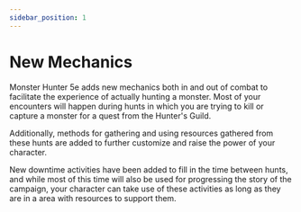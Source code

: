 ```yaml
---
sidebar_position: 1
---
```


# New Mechanics

Monster Hunter 5e adds new mechanics both in and out of combat to facilitate the experience of actually hunting a monster. Most of your encounters will happen during hunts in which you are trying to kill or capture a monster for a quest from the Hunter's Guild.

Additionally, methods for gathering and using resources gathered from these hunts are added to further customize and raise the power of your character.

New downtime activities have been added to fill in the time between hunts, and while most of this time will also be used for progressing the story of the campaign, your character  can take use of these activities as long as they are in a area with resources to support them.